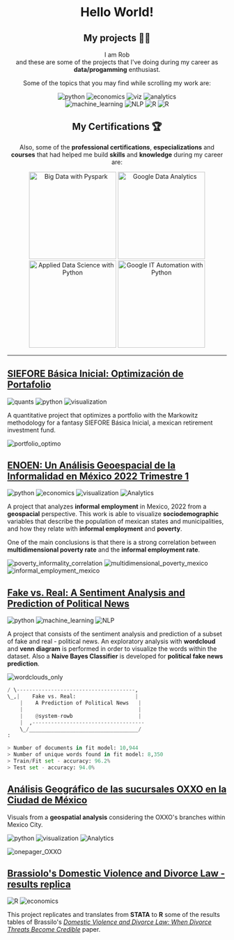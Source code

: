 <div align="center">
    <div>
        <h1>Hello World!</h1>
    </div>
    <div>
        <h2>My projects 👨‍💻</h2>
        <p>
            I am Rob
            <br> and these are some of the projects that I've doing during my career as <b>data/progamming</b>
            enthusiast.
        </p>
        <p>Some of the topics that you may find while scrolling my work are:</p>
        <p>
            <img src="https://img.shields.io/badge/Python-3776AB" alt="python"/>
            <img src="https://img.shields.io/badge/Economics-green" alt="economics">
            <img src="https://img.shields.io/badge/Visualization-orange" alt="viz"/>
            <img src="https://img.shields.io/badge/Analytics-blue" alt="analytics">
            <br>
            <img src="https://img.shields.io/badge/Machine_Learning-red" alt="machine_learning"/>
            <img src="https://img.shields.io/badge/NLP-purple" alt="NLP"/>
            <img src="https://img.shields.io/badge/R-276DC3" alt="R"/>
            <img src="https://img.shields.io/badge/Quants-lime" alt="R"/>
        </p>
    </div>
    <div>
        <h2>My Certifications 🏆</h2>
        <p>
        Also, some of the
        <b>professional certifications</b>,
        <b>especializations</b> and
        <b>courses</b>
        that had helped me build
        <b>skills</b> and
        <b>knowledge</b>
        during my career are:
        <div alt="imgs">
            <img src="https://github.com/system-rowb/system-rowb/blob/main/certs/big_data_with_pyspark.png" width=200 height=200 alt="Big Data with Pyspark">
            <img src="https://github.com/system-rowb/system-rowb/blob/main/certs/google_data_analytics.png" width=200 height=200 alt="Google Data Analytics">
            <img src="https://github.com/system-rowb/system-rowb/blob/main/certs/applied_data_science_with_python.png" width=200 height=200 alt="Applied Data Science with Python">
            <img src="https://github.com/system-rowb/system-rowb/blob/main/certs/google_it_automation_with_python.png" witdh=200 height=200 alt="Google IT Automation with Python">
        </div>
        </p>
    </div>
    <p>
</div>

---
## [**SIEFORE Básica Inicial: Optimización de Portafolio**](https://github.com/system-rowb/SIEFORE-Basica-Inicial)


![quants](https://img.shields.io/badge/Quants-lime)
![python](https://img.shields.io/badge/Python-3776AB)
![visualization](https://img.shields.io/badge/Visualization-orange)

A quantitative project that optimizes a portfolio with the Markowitz methodology for a fantasy SIEFORE Básica Inicial, a mexican retirement investment fund.

![portfolio_optimo](https://github.com/system-rowb/SIEFORE-Basica-Inicial/blob/main/img/portafolio_optimo_op.png)

## [**ENOEN: Un Análisis Geoespacial de la Informalidad en México 2022 Trimestre 1**](https://github.com/system-rowb/Data-Portfolio/tree/main/Visualization/GEO_Informalidad_Mexico)


![python](https://img.shields.io/badge/Python-3776AB)
![economics](https://img.shields.io/badge/Economics-green)
![visualization](https://img.shields.io/badge/Visualization-orange)
![Analytics](https://img.shields.io/badge/Analytics-blue)

A project that analyzes **informal employment** in Mexico, 2022 from a **geospacial** perspective. This work is able to visualize **sociodemographic** variables that describe the population of mexican states and municipalities, and how they relate with **informal employment** and **poverty**.

One of the main conclusions is that there is a strong correlation between **multidimensional poverty rate** and the **informal employment rate**.

![poverty_informality_correlation](https://github.com/system-rowb/Data-Portfolio/blob/main/Visualization/GEO_Informalidad_Mexico/imgs/poverty_informality_correlation.png)
![multidimensional_poverty_mexico](https://github.com/system-rowb/Data-Portfolio/blob/main/Visualization/GEO_Informalidad_Mexico/imgs/multidimensional_poverty_mexico.png)
![informal_employment_mexico](https://github.com/system-rowb/Data-Portfolio/blob/main/Visualization/GEO_Informalidad_Mexico/imgs/informal_employment_mexico.png)

## [**Fake vs. Real: A Sentiment Analysis and Prediction of Political News**](https://github.com/system-rowb/Data-Portfolio/tree/main/NLP/Fake_news)


![python](https://img.shields.io/badge/Python-blue)
![machine_learning](https://img.shields.io/badge/Machine_Learning-red)
![NLP](https://img.shields.io/badge/NLP-purple)

A project that consists of the sentiment analysis and prediction of a subset of fake and real - political news. An exploratory analysis with **wordcloud** and **venn diagram** is performed in order to visualize the words within the dataset. Also a **Naive Bayes Classifier** is developed for **political fake news prediction**.

![wordclouds_only](https://github.com/system-rowb/Data-Portfolio/blob/main/NLP/Fake_news/img/wordclouds_only.png)

```python
/ \--------------------------------------, 
\_,|    Fake vs. Real:                   | 
    |    A Prediction of Political News   |
    |                                     |
    |    @system-rowb                     |
    |  ,------------------------------------
    \_/___________________________________/ 
: 

> Number of documents in fit model: 10,944
> Number of unique words found in fit model: 8,350
> Train/Fit set - accuracy: 96.2%
> Test set - accuracy: 94.0%
```

## [**Análisis Geográfico de las sucursales OXXO en la Ciudad de México**](https://github.com/system-rowb/Data-Portfolio/tree/main/Visualization/GEOsucursales_OXXO)

Visuals from a **geospatial analysis** considering the OXXO's branches within Mexico City.

![python](https://img.shields.io/badge/Python-blue)
![visualization](https://img.shields.io/badge/Visualization-orange)
![Analytics](https://img.shields.io/badge/Analytics-blue)

![onepager_OXXO](https://github.com/system-rowb/Data-Portfolio/blob/main/Visualization/GEOsucursales_OXXO/data/onepager_OXXO.png)

## [**Brassiolo's Domestic Violence and Divorce Law - results replica**](https://github.com/system-rowb/Data-Portfolio/tree/main/Econometrics/DiD_Brassiolo_replica)

![R](https://img.shields.io/badge/R-276DC3)
![economics](https://img.shields.io/badge/Economics-green)

This project replicates and translates from **STATA** to **R** some of the results tables of Brassilo's [*Domestic Violence and Divorce Law: When Divorce Threats Become Credible*](https://www.jstor.org/stable/26553209) paper.